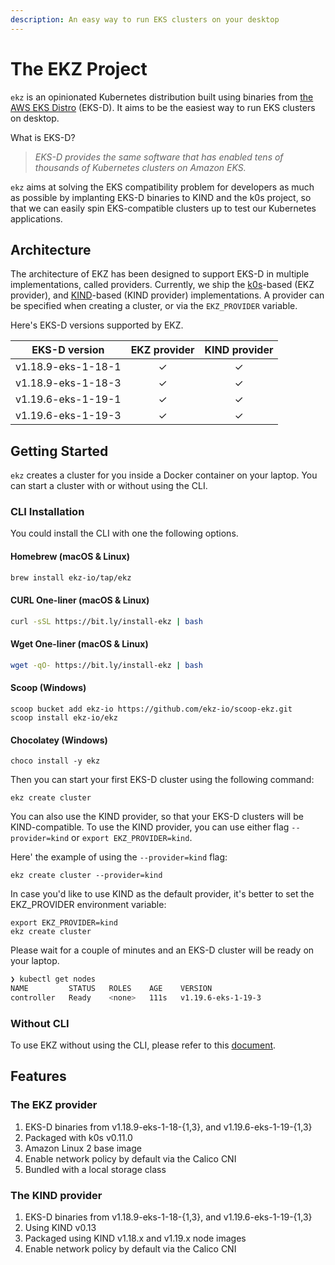 ```yaml
---
description: An easy way to run EKS clusters on your desktop
---
```


# The EKZ Project

`ekz` is an opinionated Kubernetes distribution built using binaries from [the AWS EKS Distro](https://distro.eks.amazonaws.com/) \(EKS-D\). It aims to be the easiest way to run EKS clusters on desktop.

What is EKS-D?

> _EKS-D provides the same software that has enabled tens of thousands of Kubernetes clusters on Amazon EKS._

`ekz` aims at solving the EKS compatibility problem for developers as much as possible by implanting EKS-D binaries to KIND and the k0s project, so that we can easily spin EKS-compatible clusters up to test our Kubernetes applications.

## Architecture

The architecture of EKZ has been designed to support EKS-D in multiple implementations, called providers. Currently, we ship the [k0s](https://github.com/k0sproject/k0s)-based \(EKZ provider\), and [KIND](https://github.com/kubernetes-sigs/kind/)-based \(KIND provider\) implementations. A provider can be specified when creating a cluster, or via the `EKZ_PROVIDER` variable.

Here's EKS-D versions supported by EKZ.

| EKS-D version       | EKZ provider  | KIND provider|
| ------------------- | :-----------: | :----------: |
| v1.18.9-eks-1-18-1  | ✓             | ✓            |
| v1.18.9-eks-1-18-3  | ✓             | ✓            |
| v1.19.6-eks-1-19-1  | ✓             | ✓            |
| v1.19.6-eks-1-19-3  | ✓             | ✓            |

## Getting Started

`ekz` creates a cluster for you inside a Docker container on your laptop. You can start a cluster with or without using the CLI.

### CLI Installation

You could install the CLI with one the following options.

#### Homebrew \(macOS & Linux\)

```bash
brew install ekz-io/tap/ekz
```

#### CURL One-liner \(macOS & Linux\)

```bash
curl -sSL https://bit.ly/install-ekz | bash
```

#### Wget One-liner \(macOS & Linux\)

```bash
wget -qO- https://bit.ly/install-ekz | bash
```

#### Scoop \(Windows\)

```text
scoop bucket add ekz-io https://github.com/ekz-io/scoop-ekz.git
scoop install ekz-io/ekz
```

#### Chocolatey \(Windows\)

```text
choco install -y ekz
```

Then you can start your first EKS-D cluster using the following command:

```text
ekz create cluster
```

You can also use the KIND provider, so that your EKS-D clusters will be KIND-compatible. To use the KIND provider, you can use either flag `--provider=kind` or `export EKZ_PROVIDER=kind`.

Here' the example of using the `--provider=kind` flag:

```text
ekz create cluster --provider=kind
```

In case you'd like to use KIND as the default provider, it's better to set the EKZ\_PROVIDER environment variable:

```text
export EKZ_PROVIDER=kind
ekz create cluster
```

Please wait for a couple of minutes and an EKS-D cluster will be ready on your laptop.

```bash
❯ kubectl get nodes
NAME         STATUS   ROLES    AGE    VERSION
controller   Ready    <none>   111s   v1.19.6-eks-1-19-3
```

### Without CLI

To use EKZ without using the CLI, please refer to this [document](without_cli.md).

## Features

### The EKZ provider

1. EKS-D binaries from v1.18.9-eks-1-18-{1,3}, and v1.19.6-eks-1-19-{1,3}
2. Packaged with k0s v0.11.0
3. Amazon Linux 2 base image
4. Enable network policy by default via the Calico CNI
5. Bundled with a local storage class

### The KIND provider

1. EKS-D binaries from v1.18.9-eks-1-18-{1,3}, and v1.19.6-eks-1-19-{1,3}
2. Using KIND v0.13
3. Packaged using KIND v1.18.x and v1.19.x node images
4. Enable network policy by default via the Calico CNI

